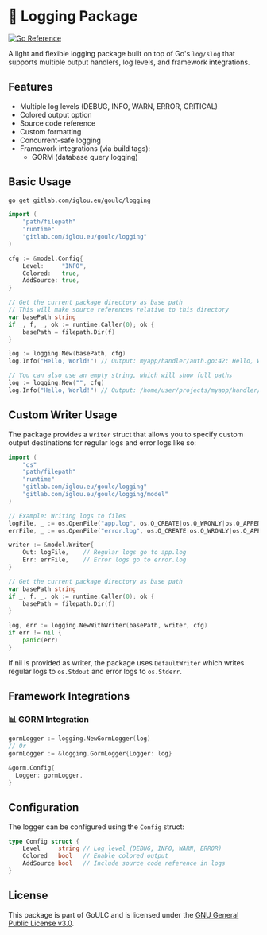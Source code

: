 # 📝 Logging Package

[![Go Reference](https://pkg.go.dev/badge/gitlab.com/iglou.eu/goulc/logging.svg)](https://pkg.go.dev/gitlab.com/iglou.eu/goulc/logging)

A light and flexible logging package built on top of Go's `log/slog` that supports multiple output handlers, log levels, and framework integrations.

## Features

- Multiple log levels (DEBUG, INFO, WARN, ERROR, CRITICAL)
- Colored output option
- Source code reference
- Custom formatting
- Concurrent-safe logging
- Framework integrations (via build tags):
  - GORM (database query logging)

## Basic Usage

```bash
go get gitlab.com/iglou.eu/goulc/logging
```

```go
import (
    "path/filepath"
    "runtime"
    "gitlab.com/iglou.eu/goulc/logging"
)

cfg := &model.Config{
    Level:     "INFO",
    Colored:   true,
    AddSource: true,
}

// Get the current package directory as base path
// This will make source references relative to this directory
var basePath string
if _, f, _, ok := runtime.Caller(0); ok {
    basePath = filepath.Dir(f)
}

log := logging.New(basePath, cfg)
log.Info("Hello, World!") // Output: myapp/handler/auth.go:42: Hello, World!

// You can also use an empty string, which will show full paths
log := logging.New("", cfg)
log.Info("Hello, World!") // Output: /home/user/projects/myapp/handler/auth.go:42: Hello, World!
```

## Custom Writer Usage

The package provides a `Writer` struct that allows you to specify custom output destinations for regular logs and error logs like so:

```go
import (
    "os"
    "path/filepath"
    "runtime"
    "gitlab.com/iglou.eu/goulc/logging"
    "gitlab.com/iglou.eu/goulc/logging/model"
)

// Example: Writing logs to files
logFile, _ := os.OpenFile("app.log", os.O_CREATE|os.O_WRONLY|os.O_APPEND, 0666)
errFile, _ := os.OpenFile("error.log", os.O_CREATE|os.O_WRONLY|os.O_APPEND, 0666)

writer := &model.Writer{
    Out: logFile,    // Regular logs go to app.log
    Err: errFile,    // Error logs go to error.log
}

// Get the current package directory as base path
var basePath string
if _, f, _, ok := runtime.Caller(0); ok {
    basePath = filepath.Dir(f)
}

log, err := logging.NewWithWriter(basePath, writer, cfg)
if err != nil {
    panic(err)
}
```

If nil is provided as writer, the package uses `DefaultWriter` which writes regular logs to `os.Stdout` and error logs to `os.Stderr`.

## Framework Integrations

### 📊 GORM Integration

```go
gormLogger := logging.NewGormLogger(log)
// Or
gormLogger := &logging.GormLogger{Logger: log}

&gorm.Config{
  Logger: gormLogger,
}
```

## Configuration

The logger can be configured using the `Config` struct:

```go
type Config struct {
    Level     string // Log level (DEBUG, INFO, WARN, ERROR)
    Colored   bool   // Enable colored output
    AddSource bool   // Include source code reference in logs
}
```

## License

This package is part of GoULC and is licensed under the [GNU General Public License v3.0](https://www.gnu.org/licenses/gpl-3.0).
